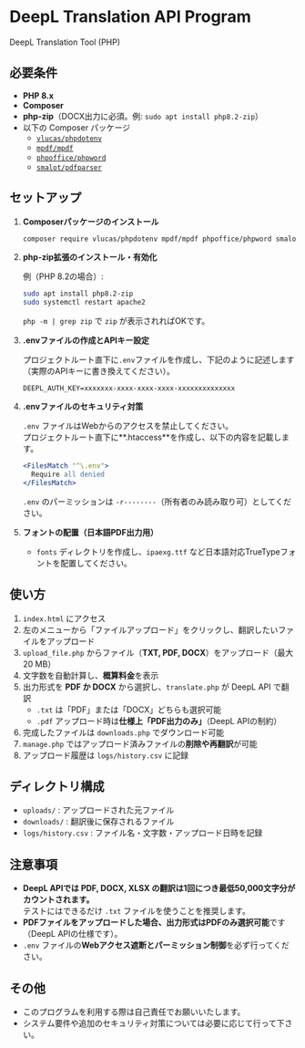 # DeepL Translation API Program
DeepL Translation Tool (PHP)

## 必要条件

- **PHP 8.x**
- **Composer**
- **php-zip**（DOCX出力に必須。例: `sudo apt install php8.2-zip`）
- 以下の Composer パッケージ  
    - [`vlucas/phpdotenv`](https://github.com/vlucas/phpdotenv)  
    - [`mpdf/mpdf`](https://github.com/mpdf/mpdf)  
    - [`phpoffice/phpword`](https://github.com/PHPOffice/PHPWord)  
    - [`smalot/pdfparser`](https://github.com/smalot/pdfparser)

## セットアップ

1. **Composerパッケージのインストール**

    ```bash
    composer require vlucas/phpdotenv mpdf/mpdf phpoffice/phpword smalot/pdfparser
    ```

2. **php-zip拡張のインストール・有効化**

    例（PHP 8.2の場合）:

    ```bash
    sudo apt install php8.2-zip
    sudo systemctl restart apache2
    ```

    `php -m | grep zip` で `zip` が表示されればOKです。

3. **.envファイルの作成とAPIキー設定**

    プロジェクトルート直下に`.env`ファイルを作成し、下記のように記述します（実際のAPIキーに書き換えてください）。

    ```
    DEEPL_AUTH_KEY=xxxxxxx-xxxx-xxxx-xxxx-xxxxxxxxxxxxxx
    ```

4. **.envファイルのセキュリティ対策**

    `.env` ファイルはWebからのアクセスを禁止してください。  
    プロジェクトルート直下に**.htaccess**を作成し、以下の内容を記載します。

    ```apache
    <FilesMatch "^\.env">
      Require all denied
    </FilesMatch>
    ```

    `.env` のパーミッションは `-r--------`（所有者のみ読み取り可）としてください。

5. **フォントの配置（日本語PDF出力用）**

    - `fonts` ディレクトリを作成し、`ipaexg.ttf` など日本語対応TrueTypeフォントを配置してください。

## 使い方

1. `index.html` にアクセス
2. 左のメニューから「ファイルアップロード」をクリックし、翻訳したいファイルをアップロード
3. `upload_file.php` からファイル（**TXT, PDF, DOCX**）をアップロード（最大 20 MB）
4. 文字数を自動計算し、**概算料金**を表示
5. 出力形式を **PDF か DOCX** から選択し、`translate.php` が DeepL API で翻訳  
    - `.txt` は「PDF」または「DOCX」どちらも選択可能  
    - `.pdf` アップロード時は**仕様上「PDF出力のみ」**（DeepL APIの制約）
6. 完成したファイルは `downloads.php` でダウンロード可能
7. `manage.php` ではアップロード済みファイルの**削除や再翻訳**が可能
8. アップロード履歴は `logs/history.csv` に記録

## ディレクトリ構成

- `uploads/` : アップロードされた元ファイル
- `downloads/` : 翻訳後に保存されるファイル
- `logs/history.csv` : ファイル名・文字数・アップロード日時を記録

## 注意事項

- **DeepL APIでは PDF, DOCX, XLSX の翻訳は1回につき最低50,000文字分がカウントされます。**  
  テストにはできるだけ `.txt` ファイルを使うことを推奨します。
- **PDFファイルをアップロードした場合、出力形式はPDFのみ選択可能**です（DeepL APIの仕様です）。
- `.env` ファイルの**Webアクセス遮断とパーミッション制御**を必ず行ってください。

## その他

- このプログラムを利用する際は自己責任でお願いいたします。
- システム要件や追加のセキュリティ対策については必要に応じて行って下さい。

